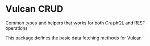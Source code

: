 # Vulcan CRUD

Common types and helpers that works for both GraphQL and REST operations

This package defines the basic data fetching methods for Vulcan